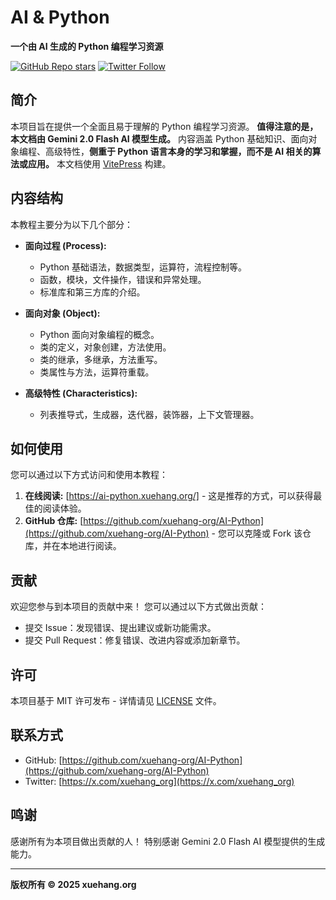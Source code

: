 # AI & Python

**一个由 AI 生成的 Python 编程学习资源**

[![GitHub Repo stars](https://img.shields.io/github/stars/xuehang-org/AI-and-Python?style=social)](https://github.com/xuehang-org/AI-and-Python)
[![Twitter Follow](https://img.shields.io/twitter/follow/xuehang_org?style=social)](https://x.com/xuehang_org)

## 简介

本项目旨在提供一个全面且易于理解的 Python 编程学习资源。 **值得注意的是，本文档由 Gemini 2.0 Flash AI 模型生成。** 内容涵盖 Python 基础知识、面向对象编程、高级特性，**侧重于 Python 语言本身的学习和掌握，而不是 AI 相关的算法或应用。** 本文档使用 [VitePress](https://vitepress.dev/) 构建。

## 内容结构

本教程主要分为以下几个部分：

*   **面向过程 (Process):**
    *   Python 基础语法，数据类型，运算符，流程控制等。
    *   函数，模块，文件操作，错误和异常处理。
    *   标准库和第三方库的介绍。

*   **面向对象 (Object):**
    *   Python 面向对象编程的概念。
    *   类的定义，对象创建，方法使用。
    *   类的继承，多继承，方法重写。
    *   类属性与方法，运算符重载。

*   **高级特性 (Characteristics):**
    *   列表推导式，生成器，迭代器，装饰器，上下文管理器。

## 如何使用

您可以通过以下方式访问和使用本教程：

1.  **在线阅读:**  [https://ai-python.xuehang.org/]  -  这是推荐的方式，可以获得最佳的阅读体验。
2.  **GitHub 仓库:** [https://github.com/xuehang-org/AI-Python](https://github.com/xuehang-org/AI-Python)  -  您可以克隆或 Fork 该仓库，并在本地进行阅读。

## 贡献

欢迎您参与到本项目的贡献中来！ 您可以通过以下方式做出贡献：

*   提交 Issue：发现错误、提出建议或新功能需求。
*   提交 Pull Request：修复错误、改进内容或添加新章节。


## 许可

本项目基于 MIT 许可发布 - 详情请见 [LICENSE](LICENSE) 文件。

## 联系方式

*   GitHub: [https://github.com/xuehang-org/AI-Python](https://github.com/xuehang-org/AI-Python)
*   Twitter: [https://x.com/xuehang_org](https://x.com/xuehang_org)

## 鸣谢

感谢所有为本项目做出贡献的人！ 特别感谢 Gemini 2.0 Flash AI 模型提供的生成能力。

---

**版权所有 © 2025 xuehang.org**

